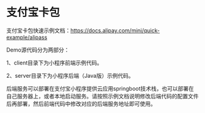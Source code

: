 # 支付宝卡包

支付宝卡包快速示例文档：https://docs.alipay.com/mini/quick-example/alipass

Demo源代码分为两部分：

1、client目录下为小程序前端示例代码。

2、server目录下为小程序后端（Java版）示例代码。


后端服务可以部署在支付宝小程序提供云应用springboot技术栈，也可以部署在自己服务器上，或者本地启动服务。请按照示例文档说明修改后端代码的配置文件后再部署，然后前端代码中修改对应的后端服务地址即可使用。
